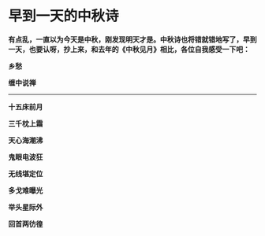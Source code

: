 早到一天的中秋诗
====



**有点乱，一直以为今天是中秋，刚发现明天才是。中秋诗也将错就错地写了，早到一天，也要认呀，抄上来，和去年的《中秋见月》相比，各位自我感受一下吧：**

**乡愁**

**缠中说禅**

** **

**十五床前月**

**三千枕上霜**

**天心海潮沸**

**鬼眼电波狂**

**无线堪定位**

**多戈难曝光**

**举头星际外**

**回首两彷徨**
